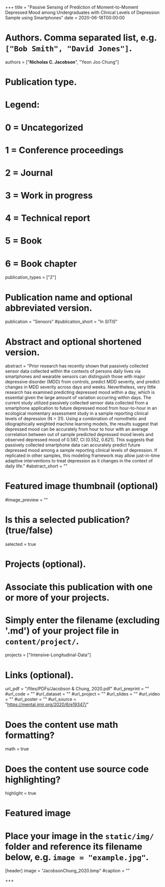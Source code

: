 +++
title = "Passive Sensing of Prediction of Moment-to-Moment Depressed Mood among Undergraduates with Clinical Levels of Depression Sample using Smartphones"
date = 2020-06-18T00:00:00

# Authors. Comma separated list, e.g. `["Bob Smith", "David Jones"]`.
authors = ["**Nicholas C. Jacobson**", "Yeon Joo Chung"]

# Publication type.
# Legend:
# 0 = Uncategorized
# 1 = Conference proceedings
# 2 = Journal
# 3 = Work in progress
# 4 = Technical report
# 5 = Book
# 6 = Book chapter
publication_types = ["2"]

# Publication name and optional abbreviated version.
publication = "Sensors"
#publication_short = "In *SITIS*"

# Abstract and optional shortened version.
abstract = "Prior research has recently shown that passively collected sensor data collected within the contexts of persons daily lives via smartphones and wearable sensors can distinguish those with major depressive disorder (MDD) from controls, predict MDD severity, and predict changes in MDD severity across days and weeks. Nevertheless, very little research has examined predicting depressed mood within a day, which is essential given the large amount of variation occurring within days. The current study utilized passively collected sensor data collected from a smartphone application to future depressed mood from hour-to-hour in an ecological momentary assessment study in a sample reporting clinical levels of depression (N = 31). Using a combination of nomothetic and idiographically weighted machine learning models, the results suggest that depressed mood can be accurately from hour to hour with an average correlation between out of sample predicted depressed mood levels and observed depressed mood of 0.587, CI [0.552, 0.621]. This suggests that passively collected smartphone data can accurately predict future depressed mood among a sample reporting clinical levels of depression. If replicated in other samples, this modeling framework may allow just-in-time adaptive interventions to treat depression as it changes in the context of daily life."
#abstract_short = ""

# Featured image thumbnail (optional)
#image_preview = ""

# Is this a selected publication? (true/false)
selected = true

# Projects (optional).
#   Associate this publication with one or more of your projects.
#   Simply enter the filename (excluding '.md') of your project file in `content/project/`.
projects = ["Intensive-Longitudinal-Data"]

# Links (optional).
url_pdf = "/files/PDFs/Jacobson & Chung, 2020.pdf"
#url_preprint = ""
#url_code = ""
#url_dataset = ""
#url_project = ""
#url_slides = ""
#url_video = ""
#url_poster = ""
#url_source = "https://mental.jmir.org/2020/6/e19347/"

# Does the content use math formatting?
math = true

# Does the content use source code highlighting?
highlight = true

# Featured image
# Place your image in the `static/img/` folder and reference its filename below, e.g. `image = "example.jpg"`.
[header]
image = "JacobsonChung_2020.bmp"
#caption = ""

+++

